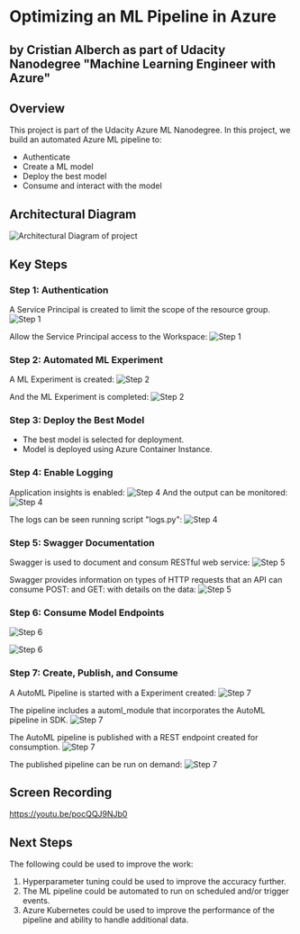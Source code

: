 # Optimizing an ML Pipeline in Azure
## by Cristian Alberch as part of Udacity Nanodegree "Machine Learning Engineer with Azure"

## Overview
This project is part of the Udacity Azure ML Nanodegree.
In this project, we build an automated Azure ML pipeline to:
- Authenticate
- Create a ML model
- Deploy the best model
- Consume and interact with the model


## Architectural Diagram

![Architectural Diagram of project](readme_arch.png)


## Key Steps

### Step 1: Authentication

A Service Principal is created to limit the scope of the resource group.
![Step 1](screenshots\1.1-az_ms_ws_share.jpg)

Allow the Service Principal access to the Workspace:
![Step 1](screenshots\1.2-az_ms_ws_share.jpg)


### Step 2: Automated ML Experiment
A ML Experiment is created:
![Step 2](screenshots\2.1-registered_datasets.png)

And the ML Experiment is completed:
![Step 2](screenshots\2.2-completed-experiment.png)


### Step 3: Deploy the Best Model

- The best model is selected for deployment.
- Model is deployed using Azure Container Instance.

### Step 4: Enable Logging
Application insights is enabled:
![Step 4](screenshots\4-application-insights-enabled.png)
And the output can be monitored:
![Step 4](screenshots\4-application-insights-output.png)

The logs can be seen running script "logs.py":
![Step 4](screenshots\4-logs-py-output.png)


### Step 5: Swagger Documentation

Swagger is used to document and consum RESTful web service:
![Step 5](screenshots\5-swagger-output.png)

Swagger provides information on types of HTTP requests that an API can consume POST: and GET: with details on the data:
![Step 5](screenshots\5-swagger-output-2.png)


### Step 6: Consume Model Endpoints

![Step 6](screenshots\6-consume_endpoints_test_terminal.png)

![Step 6](screenshots\6.1-consume_endpoints_test.png)


### Step 7: Create, Publish, and Consume
A AutoML Pipeline is started with a Experiment created:
![Step 7](screenshots\7.1-pipelines-list.png)

The pipeline includes a automl_module that incorporates the AutoML pipeline in SDK.
![Step 7](screenshots\7.2-pipeline-created.png)

The AutoML pipeline is published with a REST endpoint created for consumption.
![Step 7](screenshots\7.3-published-pipeline.png)

The published pipeline can be run on demand:
![Step 7](screenshots\7.4-widget-finished.png)

## Screen Recording
https://youtu.be/pocQQJ9NJb0

## Next Steps
The following could be used to improve the work:
1. Hyperparameter tuning could be used to improve the accuracy further.
2. The ML pipeline could be automated to run on scheduled and/or trigger events.
3. Azure Kubernetes could be used to improve the performance of the pipeline and ability to handle additional data.


